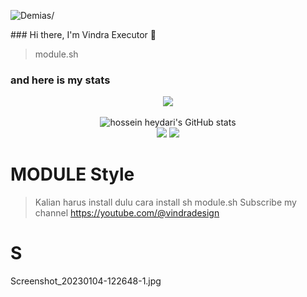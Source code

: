 <p align=left> <img src=https://komarev.com/ghpvc/?username=vindraid alt=Demias/> </p>
### Hi there, I'm Vindra Executor  👋

> module.sh


### and here is my stats
<p align="center"><img src="https://www.codewars.com/users/Vindra/badges/large"/><br /><br />
  <img src="https://github-readme-stats.vercel.app/api?username=Vindra&show_icons=true&include_all_commits=true&theme=monokai" alt="hossein heydari's GitHub stats" /><br />
  <img src="https://github-readme-streak-stats.herokuapp.com/?user=Vindra&theme=monokai"/>
  <img src="https://github-readme-stats.vercel.app/api/top-langs/?username=Vindra&layout=compact&theme=monokai&langs_count=12"/><br />
</p>

<!--
**Vindra/Vindra** is a ✨ _special_ ✨ repository because its `README.md` (this file) appears on your GitHub profile.

Here are some ideas to get you started:

- 🔭 I’m currently working on ...
- 🌱 I’m currently learning ...
- 👯 I’m looking to collaborate on ...
- 🤔 I’m looking for help with ...
- 💬 Ask me about ...
- 📫 How to reach me: ...
- 😄 Pronouns: ...
- ⚡ Fun fact: ...
-->

# MODULE Style
> Kalian harus install dulu cara install sh module.sh
> Subscribe my channel
> https://youtube.com/@vindradesign

# S
Screenshot_20230104-122648-1.jpg
